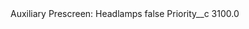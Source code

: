 <?xml version="1.0" encoding="UTF-8"?>
<CustomMetadata xmlns="http://soap.sforce.com/2006/04/metadata" xmlns:xsi="http://www.w3.org/2001/XMLSchema-instance" xmlns:xsd="http://www.w3.org/2001/XMLSchema">
    <label>Auxiliary Prescreen: Headlamps</label>
    <protected>false</protected>
    <values>
        <field>Priority__c</field>
        <value xsi:type="xsd:double">3100.0</value>
    </values>
</CustomMetadata>
